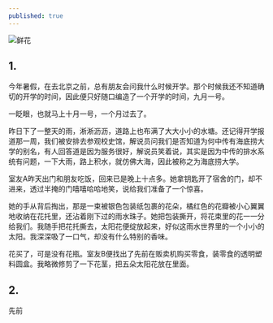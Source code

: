```yaml
---
published: true
---
```

![鲜花](https://github.com/songofhailun/songofhailun.github.io/blob/master/_posts/%E9%B2%9C%E8%8A%B1.jpg?raw=true)

## 1.

今年暑假，在去北京之前，总有朋友会问我什么时候开学。那个时候我还不知道确切的开学的时间，因此便只好随口编造了一个开学的时间，九月一号。

一眨眼，也就马上十月一号，一个月过去了。

昨日下了一整天的雨，淅淅沥沥，道路上也布满了大大小小的水塘。还记得开学报道那一周，我们被安排去参观校史馆，解说员问我们是否知道为何中传有海底捞大学的别名，有人回答道是因为服务很好，解说员笑着说，其实是因为中传的排水系统有问题，一下大雨，路上积水，就仿佛大海，因此被称之为海底捞大学。

室友A昨天出门和朋友吃饭，回来已是晚上十点多。她拿钥匙开了宿舍的门，却不进来，透过半掩的门嘻嘻哈哈地笑，说给我们准备了一个惊喜。

她的手从背后掏出，那是一束被银色包装纸包裹的花朵，橘红色的花瓣被小心翼翼地收纳在花托里，还沾着刚下过的雨水珠子。她把包装撕开，将花束里的花一一分给我们。我随手把花托撕去，太阳花便绽放起来，好似这雨水世界里的一个小小的太阳。我深深吸了一口气，却没有什么特别的香味。

花买了，可是没有花瓶。室友B便找出了先前在贩卖机购买零食，装零食的透明塑料圆盒。我略微修剪了一下花茎，把五朵太阳花放在里面。

## 2.

先前
